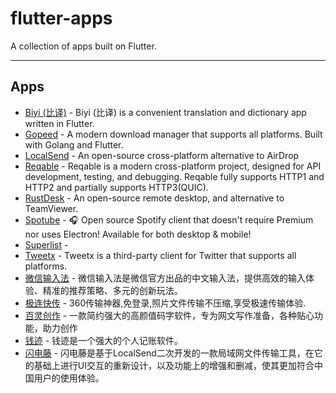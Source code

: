 # flutter-apps

A collection of apps built on Flutter.

---

<!-- AWESOME_LIST_MAKER -->

## Apps
- [Biyi (比译)](https://biyidev.com/) - Biyi (比译) is a convenient translation and dictionary app written in Flutter.
- [Gopeed](https://github.com/GopeedLab/gopeed) - A modern download manager that supports all platforms.  Built with Golang and Flutter.
- [LocalSend](https://github.com/localsend/localsend) - An open-source cross-platform alternative to AirDrop
- [Reqable](https://reqable.com/en-US/) - Reqable is a modern cross-platform project, designed for API development, testing, and debugging. Reqable fully supports HTTP1 and HTTP2 and partially supports HTTP3(QUIC).
- [RustDesk](https://github.com/rustdesk/rustdesk) - An open-source remote desktop, and alternative to TeamViewer.
- [Spotube](https://github.com/KRTirtho/spotube) - 🎧 Open source Spotify client that doesn't require Premium nor uses Electron! Available for both desktop & mobile!
- [Superlist](https://www.superlist.com/) - 
- [Tweetx](https://tweetx.tool.al/) - Tweetx is a third-party client for Twitter that supports all platforms.
- [微信输入法](https://z.weixin.qq.com/) - 微信输入法是微信官方出品的中文输入法，提供高效的输入体验、精准的推荐策略、多元的创新玩法。
- [极连快传](https://shouji.360.cn/jl.html) - 360传输神器,免登录,照片文件传输不压缩,享受极速传输体验.
- [百灵创作](https://www.abailing.com/) - 一款简约强大的高颜值码字软件，专为网文写作准备，各种贴心功能，助力创作
- [钱迹](https://qianjiapp.com/) - 钱迹是一个强大的个人记账软件。
- [闪电藤](https://lightningvine.zishu.life/) - 闪电藤是基于LocalSend二次开发的一款局域网文件传输工具，在它的基础上进行UI交互的重新设计，以及功能上的增强和删减，使其更加符合中国用户的使用体验。


<!-- AWESOME_LIST_MAKER -->
